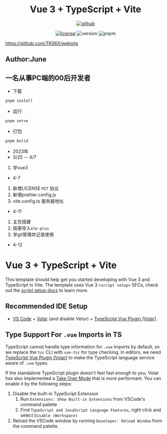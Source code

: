 <div align="center"><h1>Vue 3 + TypeScript + Vite</h1>

[![github](https://badgen.net/badge/icon/github?icon=github&label)](https://github.com/TK06X/website)

[![license](https://img.shields.io/github/license/anncwb/vue-vben-admin.svg)](LICENSE)
![version](https://img.shields.io/badge/version-v1.03-blueviolet)
![pnpm](https://img.shields.io/badge/pnpm-8.1.0-orange)

</div>

https://github.com/TK06X/website



## Author:June
## 一名从事PC端的00后开发者

- 下载
```bash
pnpm install
```

- 运行
```bash
pnpm serve
```

- 打包
```bash
pnpm bulid
```

- 2023年
- 3/25 -- 4/7
1. 学vue3

- 4-7
1. 新增LICENSE `MIT` 协议
2. 新增prettier.config.js 
3. vite.config.ts 服务器地址

- 4-11 
1. 主页搭建
2. 按需导入`ele-plus`
3. 学git管理并记录使用

- 4-12



# Vue 3 + TypeScript + Vite

This template should help get you started developing with Vue 3 and TypeScript in Vite. The template uses Vue 3 `<script setup>` SFCs, check out the [script setup docs](https://v3.vuejs.org/api/sfc-script-setup.html#sfc-script-setup) to learn more.

## Recommended IDE Setup

- [VS Code](https://code.visualstudio.com/) + [Volar](https://marketplace.visualstudio.com/items?itemName=Vue.volar) (and disable Vetur) + [TypeScript Vue Plugin (Volar)](https://marketplace.visualstudio.com/items?itemName=Vue.vscode-typescript-vue-plugin).

## Type Support For `.vue` Imports in TS

TypeScript cannot handle type information for `.vue` imports by default, so we replace the `tsc` CLI with `vue-tsc` for type checking. In editors, we need [TypeScript Vue Plugin (Volar)](https://marketplace.visualstudio.com/items?itemName=Vue.vscode-typescript-vue-plugin) to make the TypeScript language service aware of `.vue` types.

If the standalone TypeScript plugin doesn't feel fast enough to you, Volar has also implemented a [Take Over Mode](https://github.com/johnsoncodehk/volar/discussions/471#discussioncomment-1361669) that is more performant. You can enable it by the following steps:

1. Disable the built-in TypeScript Extension
   1. Run `Extensions: Show Built-in Extensions` from VSCode's command palette
   2. Find `TypeScript and JavaScript Language Features`, right click and select `Disable (Workspace)`
2. Reload the VSCode window by running `Developer: Reload Window` from the command palette.

